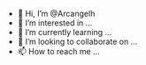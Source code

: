 - 👋 Hi, I’m @Arcangelh
- 👀 I’m interested in ...
- 🌱 I’m currently learning ...
- 💞️ I’m looking to collaborate on ...
- 📫 How to reach me ...

<!---
Arcangelh/Arcangelh is a ✨ special ✨ repository because its `README.md` (this file) appears on your GitHub profile.
You can click the Preview link to take a look at your changes.
--->

